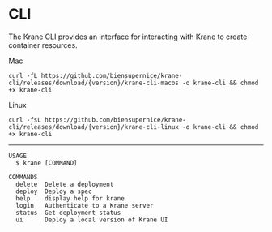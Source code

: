 # CLI

The Krane CLI provides an interface for interacting with Krane to create container resources.

Mac

```
curl -fL https://github.com/biensupernice/krane-cli/releases/download/{version}/krane-cli-macos -o krane-cli && chmod +x krane-cli
```

Linux

```
curl -fsL https://github.com/biensupernice/krane-cli/releases/download/{version}/krane-cli-linux -o krane-cli && chmod +x krane-cli
```

---

```
USAGE
  $ krane [COMMAND]

COMMANDS
  delete  Delete a deployment
  deploy  Deploy a spec
  help    display help for krane
  login   Authenticate to a Krane server
  status  Get deployment status
  ui      Deploy a local version of Krane UI
```

